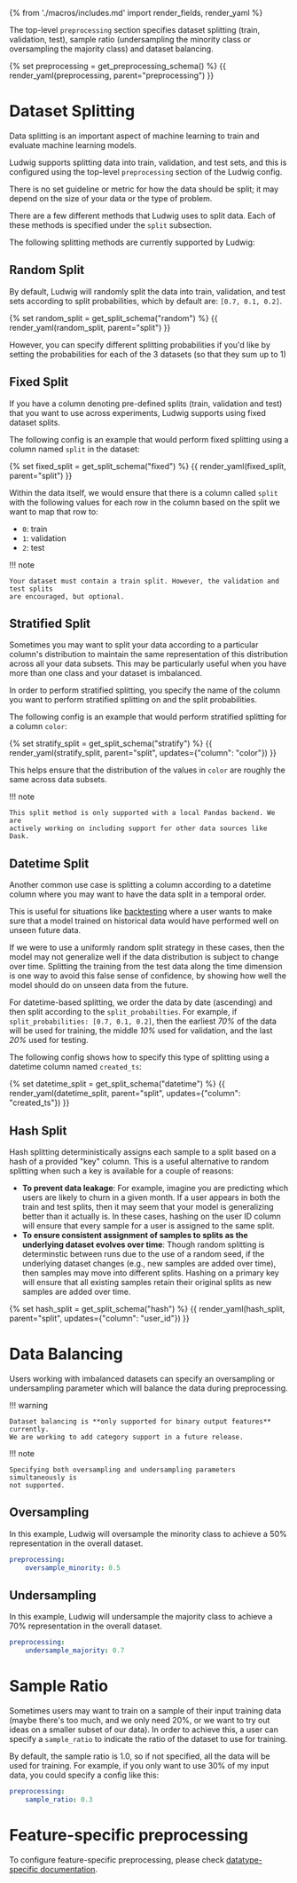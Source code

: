 {% from './macros/includes.md' import render_fields, render_yaml %}

The top-level `preprocessing` section specifies dataset splitting (train, validation, test), sample ratio (undersampling the minority class or oversampling the majority class) and dataset balancing.

{% set preprocessing = get_preprocessing_schema() %}
{{ render_yaml(preprocessing, parent="preprocessing") }}

# Dataset Splitting

Data splitting is an important aspect of machine learning to train and evaluate
machine learning models.

Ludwig supports splitting data into train, validation, and test sets, and this
is configured using the top-level `preprocessing` section of the Ludwig config.

There is no set guideline or metric for how the data should be split; it may
depend on the size of your data or the type of problem.

There are a few different methods that Ludwig uses to split data. Each of these
methods is specified under the `split` subsection.

The following splitting methods are currently supported by Ludwig:

## Random Split

By default, Ludwig will randomly split the data into train, validation, and test
sets according to split probabilities, which by default are: `[0.7, 0.1, 0.2]`.

{% set random_split = get_split_schema("random") %}
{{ render_yaml(random_split, parent="split") }}

However, you can specify different splitting probabilities if you'd like by setting
the probabilities for each of the 3 datasets (so that they sum up to 1)

## Fixed Split

If you have a column denoting pre-defined splits (train, validation and test) that you want to use across experiments, Ludwig supports using fixed dataset splits.

The following config is an example that would perform fixed splitting using a column named `split` in the dataset:

{% set fixed_split = get_split_schema("fixed") %}
{{ render_yaml(fixed_split, parent="split") }}

Within the data itself, we would ensure that there is a column called `split` with the following
values for each row in the column based on the split we want to map that row to:

- `0`: train
- `1`: validation
- `2`: test

!!! note

    Your dataset must contain a train split. However, the validation and test splits
    are encouraged, but optional.

## Stratified Split

Sometimes you may want to split your data according to a particular column's distribution to maintain the same representation of this distribution across all your data subsets. This may
be particularly useful when you have more than one class and your dataset is imbalanced.

In order to perform stratified splitting, you specify the name of the column you want to perform stratified splitting on and the split probabilities.

The following config is an example that would perform stratified splitting for a column `color`:

{% set stratify_split = get_split_schema("stratify") %}
{{ render_yaml(stratify_split, parent="split", updates={"column": "color"}) }}

This helps ensure that the distribution of the values in `color` are
roughly the same across data subsets.

!!! note

    This split method is only supported with a local Pandas backend. We are
    actively working on including support for other data sources like Dask.

## Datetime Split

Another common use case is splitting a column according to a datetime column
where you may want to have the data split in a temporal order.

This is useful for situations like
[backtesting](https://en.wikipedia.org/wiki/Backtesting) where a user wants to
make sure that a model trained on historical data would have performed well on
unseen future data.

If we were to use a uniformly random split strategy in these cases, then the
model may not generalize well if the data distribution is subject to change over
time. Splitting the training from the test data along the time dimension is one
way to avoid this false sense of confidence, by showing how well the model
should do on unseen data from the future.

For datetime-based splitting, we order the data by date (ascending) and then
split according to the `split_probabilties`. For example, if
`split_probabilities: [0.7, 0.1, 0.2]`, then the earliest *70%* of the data will
be used for training, the middle *10%* used for validation, and the last *20%*
used for testing.

The following config shows how to specify this type of splitting using a
datetime column named `created_ts`:

{% set datetime_split = get_split_schema("datetime") %}
{{ render_yaml(datetime_split, parent="split", updates={"column": "created_ts"}) }}

## Hash Split

Hash splitting deterministically assigns each sample to a split based on a hash
of a provided "key" column. This is a useful alternative to random splitting when
such a key is available for a couple of reasons:

- **To prevent data leakage**:
For example, imagine you are predicting which users are likely to churn in a given month. If a user
appears in both the train and test splits, then it may seem that your model is generalizing better than it actually is. In these cases,
hashing on the user ID column will ensure that every sample for a user is assigned to the same split.
- **To ensure consistent assignment of samples to splits as the underlying dataset evolves over time**:
Though random splitting is determinstic between runs due to the use of a random seed, if the underlying
dataset changes (e.g., new samples are added over time), then samples may move into different splits. Hashing on a primary
key will ensure that all existing samples retain their original splits as new samples are added over time.

{% set hash_split = get_split_schema("hash") %}
{{ render_yaml(hash_split, parent="split", updates={"column": "user_id"}) }}

# Data Balancing

Users working with imbalanced datasets can specify an oversampling or
undersampling parameter which will balance the data during preprocessing.

!!! warning

    Dataset balancing is **only supported for binary output features** currently.
    We are working to add category support in a future release.

!!! note

    Specifying both oversampling and undersampling parameters simultaneously is
    not supported.

## Oversampling

In this example, Ludwig will oversample the minority class to achieve a 50%
representation in the overall dataset.

```yaml
preprocessing:
    oversample_minority: 0.5
```

## Undersampling

In this example, Ludwig will undersample the majority class to achieve a 70%
representation in the overall dataset.

```yaml
preprocessing:
    undersample_majority: 0.7
```

# Sample Ratio

Sometimes users may want to train on a sample of their input training data (maybe
there's too much, and we only need 20%, or we want to try out ideas on a smaller
subset of our data). In order to achieve this, a user can specify a `sample_ratio`
to indicate the ratio of the dataset to use for training.

By default, the sample ratio is 1.0, so if not specified, all the data will be
used for training. For example, if you only want to use 30% of my input data,
you could specify a config like this:

```yaml
preprocessing:
    sample_ratio: 0.3
```

# Feature-specific preprocessing

To configure feature-specific preprocessing, please check
[datatype-specific documentation](../features/supported_data_types).
